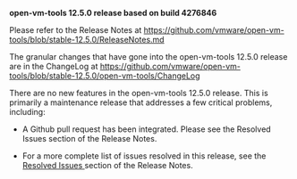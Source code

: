 **open-vm-tools 12.5.0 release based on build 4276846**

Please refer to the Release Notes at https://github.com/vmware/open-vm-tools/blob/stable-12.5.0/ReleaseNotes.md

The granular changes that have gone into the open-vm-tools 12.5.0 release are in the ChangeLog at https://github.com/vmware/open-vm-tools/blob/stable-12.5.0/open-vm-tools/ChangeLog

There are no new features in the open-vm-tools 12.5.0 release.  This is primarily a maintenance release that addresses a few critical problems, including:

  - A Github pull request has been integrated. Please see the Resolved Issues section of the Release Notes.

- For  a more complete list of issues resolved in this release, see the [Resolved Issues ](https://github.com/vmware/open-vm-tools/blob/stable-12.5.0/ReleaseNotes.md#resolved-issues) section of the Release Notes.

